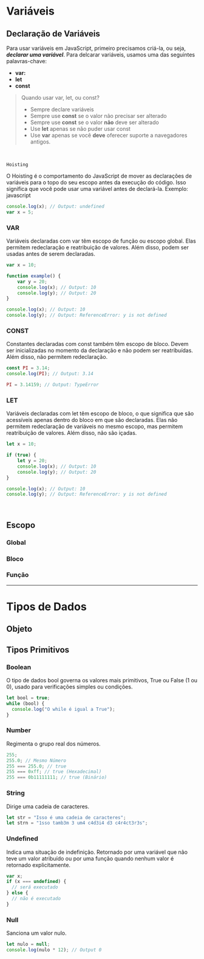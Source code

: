 
# Variáveis 
## Declaração de Variáveis

Para usar variáveis em JavaScript, primeiro precisamos criá-la, ou seja, ***declarar uma variável***.  Para delcarar variáveis, usamos uma das seguintes palavras-chave: 

* **var:**
* **let**
* **const**

>  Quando usar var, let, ou const? 
> * Sempre declare variáveis 
> * Sempre use **const** se o valor não precisar ser alterado 
> * Sempre use **const** se o valor **não** deve ser alterado 
> * Use **let** apenas se não puder usar const
> * Use **var** apenas se você **deve** oferecer suporte a navegadores antigos.

<br> 

`Hoisting` 

O Hoisting é o comportamento do JavaScript de mover as declarações de variáveis para o topo do seu escopo antes da execução do código.
Isso significa que você pode usar uma variável antes de declará-la.
Exemplo:
javascript

```javascript
console.log(x); // Output: undefined
var x = 5;
```

### VAR
Variáveis declaradas com var têm escopo de função ou escopo global. Elas permitem redeclaração e reatribuição de valores. Além disso, podem ser usadas antes de serem declaradas.

```javascript 
var x = 10;

function example() {
    var y = 20;
    console.log(x); // Output: 10 
    console.log(y); // Output: 20
}

console.log(x); // Output: 10 
console.log(y); // Output: ReferenceError: y is not defined
```

### CONST 
Constantes declaradas com const também têm escopo de bloco. Devem ser inicializadas no momento da declaração e não podem ser reatribuídas. Além disso, não permitem redeclaração.

```javascript
const PI = 3.14;
console.log(PI); // Output: 3.14 

PI = 3.14159; // Output: TypeError
``` 

### LET 
Variáveis declaradas com let têm escopo de bloco, o que significa que são acessíveis apenas dentro do bloco em que são declaradas. Elas não permitem redeclaração de variáveis no mesmo escopo, mas permitem reatribuição de valores. Além disso, não são içadas.

```javascript
let x = 10;

if (true) {
    let y = 20;
    console.log(x); // Output: 10
    console.log(y); // Output: 20
}

console.log(x); // Output: 10
console.log(y); // Output: ReferenceError: y is not defined
```
<br>

## Escopo
### Global 
### Bloco 
### Função

---

# Tipos de Dados

## Objeto 


## Tipos  Primitivos

### Boolean
O tipo de dados bool governa os valores mais primitivos, True ou False (1 ou 0), usado para verificações simples ou condições.

```javascript
let bool = true;
while (bool) {
  console.log("O while é igual a True");
}
```

### Number
Regimenta o grupo real dos números.

```javascript
255;
255.0; // Mesmo Número
255 === 255.0; // true
255 === 0xff; // true (Hexadecimal)
255 === 0b11111111; // true (Binário)
```

### String
Dirige uma cadeia de caracteres.

```javascript
let str = "Isso é uma cadeia de caracteres";
let strn = "1sso tamb3m 3 um4 c4d3i4 d3 c4r4ct3r3s";
```

### Undefined
Indica uma situação de indefinição. Retornado por uma variável que não teve um valor atribuído ou por uma função quando nenhum valor é retornado explicitamente.

```javascript
var x;
if (x === undefined) {
  // será executado
} else {
  // não é executado
}
```

### Null
Sanciona um valor nulo.

```javascript
let nulo = null;
console.log(nulo * 12); // Output 0
```
